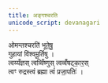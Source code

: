 ```yaml
---
title: अङ्गश्चरति
unicode_script: devanagari
---
```


ओमन्तश्चरति॑ भूते॒षु॒  
गुहायां वि॑श्वमू॒र्तिषु ।  
त्वय्यँज्ञस् त्वव्विँष्णुस् त्वव्वँ॑षट्का॒र॒स्  
त्वꣳ रुद्रस्त्वं ब्रह्मा त्वं॑ प्रजा॒पतिः॑ । 
